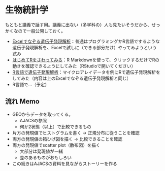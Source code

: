 # 生物統計学

もともと講義で話す用。講義に出ない（多学科の）人も見たいそうだから、せっかくなので一般公開しておく。

- [Excelでなぞる遺伝子発現解析](expByExcel.md)：普通はプログラミングかR言語でするような遺伝子発現解析を、Excelで試しに（できる部分だけ）やってみようという試み
- [はじめてRをさわってみる](learningR.Rmd)：R Markdownを使って、クリックするだけでRの動きを確認できるようにしてみた（RStudioで開いてください）
- [R言語で遺伝子発現解析](expByR.Rmd)：マイクロアレイデータを例にRで遺伝子発現解析をしてみた（内容は上のExcelでなぞる遺伝子発現解析と同じ）
- R言語で...（予定）


## 流れ Memo
- GEOからデータを取ってくる。
  - AJACSの参照
  - 何か2状態（以上）で比較できるもの
- 片方の発現値でヒストグラムを書く → 正規分布に従うことを確認
- 両方の発現値の箱ひげ図を描く → 比較できることを確認
- 両方の発現値でscatter plot（散布図）を描く
  - 大部分は発現値が一緒
  - 差のあるものがおもしろい
- この続きはAJACSの資料を見ながらストーリーを作る
